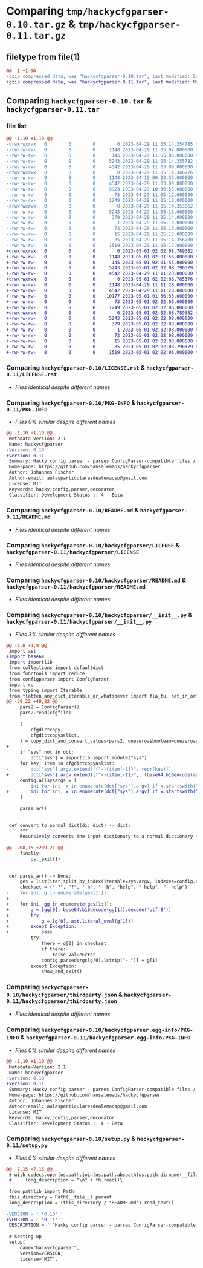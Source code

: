 # Comparing `tmp/hackycfgparser-0.10.tar.gz` & `tmp/hackycfgparser-0.11.tar.gz`

## filetype from file(1)

```diff
@@ -1 +1 @@
-gzip compressed data, was "hackycfgparser-0.10.tar", last modified: Sat Apr 29 11:05:14 2023, max compression
+gzip compressed data, was "hackycfgparser-0.11.tar", last modified: Mon May  1 02:02:08 2023, max compression
```

## Comparing `hackycfgparser-0.10.tar` & `hackycfgparser-0.11.tar`

### file list

```diff
@@ -1,19 +1,19 @@
-drwxrwxrwx   0        0        0        0 2023-04-29 11:05:14.354785 hackycfgparser-0.10/
--rw-rw-rw-   0        0        0     1148 2023-04-29 11:05:07.000000 hackycfgparser-0.10/LICENSE.rst
--rw-rw-rw-   0        0        0      145 2023-04-29 11:05:06.000000 hackycfgparser-0.10/MANIFEST.in
--rw-rw-rw-   0        0        0     5243 2023-04-29 11:05:14.355782 hackycfgparser-0.10/PKG-INFO
--rw-rw-rw-   0        0        0     4542 2023-04-29 11:03:09.000000 hackycfgparser-0.10/README.md
-drwxrwxrwx   0        0        0        0 2023-04-29 11:05:14.346776 hackycfgparser-0.10/hackycfgparser/
--rw-rw-rw-   0        0        0     1148 2023-04-15 00:23:59.000000 hackycfgparser-0.10/hackycfgparser/LICENSE
--rw-rw-rw-   0        0        0     4542 2023-04-29 11:03:09.000000 hackycfgparser-0.10/hackycfgparser/README.md
--rw-rw-rw-   0        0        0     9923 2023-04-29 10:36:55.000000 hackycfgparser-0.10/hackycfgparser/__init__.py
--rw-rw-rw-   0        0        0       73 2023-04-29 11:05:12.000000 hackycfgparser-0.10/hackycfgparser/requirements.txt
--rw-rw-rw-   0        0        0     1249 2023-04-29 11:05:12.000000 hackycfgparser-0.10/hackycfgparser/thirdparty.json
-drwxrwxrwx   0        0        0        0 2023-04-29 11:05:14.353862 hackycfgparser-0.10/hackycfgparser.egg-info/
--rw-rw-rw-   0        0        0     5243 2023-04-29 11:05:13.000000 hackycfgparser-0.10/hackycfgparser.egg-info/PKG-INFO
--rw-rw-rw-   0        0        0      379 2023-04-29 11:05:14.000000 hackycfgparser-0.10/hackycfgparser.egg-info/SOURCES.txt
--rw-rw-rw-   0        0        0        1 2023-04-29 11:05:13.000000 hackycfgparser-0.10/hackycfgparser.egg-info/dependency_links.txt
--rw-rw-rw-   0        0        0       72 2023-04-29 11:05:13.000000 hackycfgparser-0.10/hackycfgparser.egg-info/requires.txt
--rw-rw-rw-   0        0        0       15 2023-04-29 11:05:13.000000 hackycfgparser-0.10/hackycfgparser.egg-info/top_level.txt
--rw-rw-rw-   0        0        0       85 2023-04-29 11:05:14.356780 hackycfgparser-0.10/setup.cfg
--rw-rw-rw-   0        0        0     1519 2023-04-29 11:05:12.000000 hackycfgparser-0.10/setup.py
+drwxrwxrwx   0        0        0        0 2023-05-01 02:02:08.789382 hackycfgparser-0.11/
+-rw-rw-rw-   0        0        0     1148 2023-05-01 02:01:56.000000 hackycfgparser-0.11/LICENSE.rst
+-rw-rw-rw-   0        0        0      145 2023-05-01 02:01:55.000000 hackycfgparser-0.11/MANIFEST.in
+-rw-rw-rw-   0        0        0     5243 2023-05-01 02:02:08.790379 hackycfgparser-0.11/PKG-INFO
+-rw-rw-rw-   0        0        0     4542 2023-04-29 11:11:28.000000 hackycfgparser-0.11/README.md
+drwxrwxrwx   0        0        0        0 2023-05-01 02:02:08.785376 hackycfgparser-0.11/hackycfgparser/
+-rw-rw-rw-   0        0        0     1148 2023-04-29 11:11:28.000000 hackycfgparser-0.11/hackycfgparser/LICENSE
+-rw-rw-rw-   0        0        0     4542 2023-04-29 11:11:28.000000 hackycfgparser-0.11/hackycfgparser/README.md
+-rw-rw-rw-   0        0        0    10177 2023-05-01 01:56:55.000000 hackycfgparser-0.11/hackycfgparser/__init__.py
+-rw-rw-rw-   0        0        0       73 2023-05-01 02:02:06.000000 hackycfgparser-0.11/hackycfgparser/requirements.txt
+-rw-rw-rw-   0        0        0     1249 2023-05-01 02:02:06.000000 hackycfgparser-0.11/hackycfgparser/thirdparty.json
+drwxrwxrwx   0        0        0        0 2023-05-01 02:02:08.789382 hackycfgparser-0.11/hackycfgparser.egg-info/
+-rw-rw-rw-   0        0        0     5243 2023-05-01 02:02:08.000000 hackycfgparser-0.11/hackycfgparser.egg-info/PKG-INFO
+-rw-rw-rw-   0        0        0      379 2023-05-01 02:02:08.000000 hackycfgparser-0.11/hackycfgparser.egg-info/SOURCES.txt
+-rw-rw-rw-   0        0        0        1 2023-05-01 02:02:08.000000 hackycfgparser-0.11/hackycfgparser.egg-info/dependency_links.txt
+-rw-rw-rw-   0        0        0       72 2023-05-01 02:02:08.000000 hackycfgparser-0.11/hackycfgparser.egg-info/requires.txt
+-rw-rw-rw-   0        0        0       15 2023-05-01 02:02:08.000000 hackycfgparser-0.11/hackycfgparser.egg-info/top_level.txt
+-rw-rw-rw-   0        0        0       85 2023-05-01 02:02:08.790379 hackycfgparser-0.11/setup.cfg
+-rw-rw-rw-   0        0        0     1519 2023-05-01 02:02:06.000000 hackycfgparser-0.11/setup.py
```

### Comparing `hackycfgparser-0.10/LICENSE.rst` & `hackycfgparser-0.11/LICENSE.rst`

 * *Files identical despite different names*

### Comparing `hackycfgparser-0.10/PKG-INFO` & `hackycfgparser-0.11/PKG-INFO`

 * *Files 0% similar despite different names*

```diff
@@ -1,10 +1,10 @@
 Metadata-Version: 2.1
 Name: hackycfgparser
-Version: 0.10
+Version: 0.11
 Summary: Hacky config parser - parses ConfigParser-compatible files / sys.argv and changes the defaults of functions
 Home-page: https://github.com/hansalemaos/hackycfgparser
 Author: Johannes Fischer
 Author-email: aulasparticularesdealemaosp@gmail.com
 License: MIT
 Keywords: hacky,config,parser,decorator
 Classifier: Development Status :: 4 - Beta
```

### Comparing `hackycfgparser-0.10/README.md` & `hackycfgparser-0.11/README.md`

 * *Files identical despite different names*

### Comparing `hackycfgparser-0.10/hackycfgparser/LICENSE` & `hackycfgparser-0.11/hackycfgparser/LICENSE`

 * *Files identical despite different names*

### Comparing `hackycfgparser-0.10/hackycfgparser/README.md` & `hackycfgparser-0.11/hackycfgparser/README.md`

 * *Files identical despite different names*

### Comparing `hackycfgparser-0.10/hackycfgparser/__init__.py` & `hackycfgparser-0.11/hackycfgparser/__init__.py`

 * *Files 3% similar despite different names*

```diff
@@ -1,8 +1,9 @@
 import ast
+import base64
 import importlib
 from collections import defaultdict
 from functools import reduce
 from configparser import ConfigParser
 import re
 from typing import Iterable
 from flatten_any_dict_iterable_or_whatsoever import fla_tu, set_in_original_iter
@@ -39,22 +40,22 @@
     pars2 = ConfigParser()
     pars2.read(cfgfile)
 
     (
         cfgdictcopy,
         cfgdictcopyaslist,
     ) = copy_dict_and_convert_values(pars2, onezeroasboolean=onezeroasboolean)
+
     if "sys" not in dct:
         dct["sys"] = importlib.import_module("sys")
     for key, item in cfgdictcopyaslist:
-        dct["sys"].argv.extend([f"--{item[-1]}", repr(key)])
+        dct["sys"].argv.extend([f"--{item[-1]}",  (base64.b16encode(ascii(str(key )).encode('utf-8')[1:-1]).decode('utf-8'))])
     config.allsysargs = [
-        ini for ini, x in enumerate(dct["sys"].argv) if x.startswith("-")
+        ini for ini, x in enumerate(dct["sys"].argv) if x.startswith("--")
     ]
-
     parse_ar()
 
 
 def convert_to_normal_dict(di: dict) -> dict:
     """
     Recursively converts the input dictionary to a normal dictionary (i.e., non-defaultdict) by copying its contents.
 
@@ -208,15 +209,21 @@
     finally:
         os._exit(1)
 
 
 def parse_ar() -> None:
     ges = list(iter_split_by_index(iterable=sys.argv, indexes=config.allsysargs))
     checkset = ("-?", "?", "-h", "--h", "help", "-help", "--help")
-    for ini, g in enumerate(ges[1:]):
+
+    for ini, gg in enumerate(ges[1:]):
+        g = [gg[0], base64.b16decode(gg[1]).decode('utf-8')]
+        try:
+            g = [g[0], ast.literal_eval(g[1])]
+        except Exception:
+            pass
         try:
             there = g[0] in checkset
             if there:
                 raise ValueError
             config.parsedargs[g[0].lstrip("- ")] = g[1]
         except Exception:
             show_and_exit()
```

### Comparing `hackycfgparser-0.10/hackycfgparser/thirdparty.json` & `hackycfgparser-0.11/hackycfgparser/thirdparty.json`

 * *Files identical despite different names*

### Comparing `hackycfgparser-0.10/hackycfgparser.egg-info/PKG-INFO` & `hackycfgparser-0.11/hackycfgparser.egg-info/PKG-INFO`

 * *Files 0% similar despite different names*

```diff
@@ -1,10 +1,10 @@
 Metadata-Version: 2.1
 Name: hackycfgparser
-Version: 0.10
+Version: 0.11
 Summary: Hacky config parser - parses ConfigParser-compatible files / sys.argv and changes the defaults of functions
 Home-page: https://github.com/hansalemaos/hackycfgparser
 Author: Johannes Fischer
 Author-email: aulasparticularesdealemaosp@gmail.com
 License: MIT
 Keywords: hacky,config,parser,decorator
 Classifier: Development Status :: 4 - Beta
```

### Comparing `hackycfgparser-0.10/setup.py` & `hackycfgparser-0.11/setup.py`

 * *Files 0% similar despite different names*

```diff
@@ -7,15 +7,15 @@
 # with codecs.open(os.path.join(os.path.abspath(os.path.dirname(__file__)),'README.md'), encoding="utf-8") as fh:
 #     long_description = "\n" + fh.read()\
 
 from pathlib import Path
 this_directory = Path(__file__).parent
 long_description = (this_directory / "README.md").read_text()
 
-VERSION = '''0.10'''
+VERSION = '''0.11'''
 DESCRIPTION = '''Hacky config parser - parses ConfigParser-compatible files / sys.argv and changes the defaults of functions'''
 
 # Setting up
 setup(
     name="hackycfgparser",
     version=VERSION,
     license='MIT',
```

